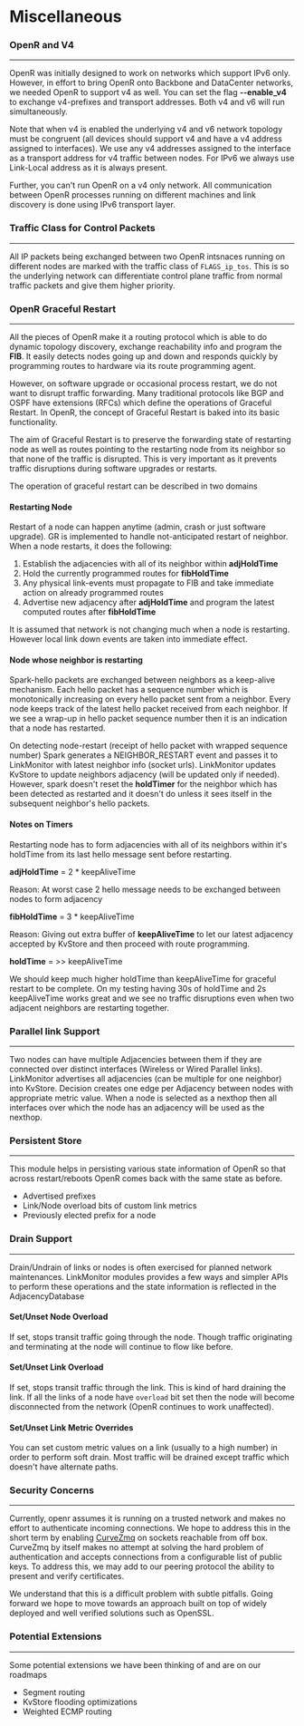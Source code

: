 # Miscellaneous

### OpenR and V4
---

OpenR was initially designed to work on networks which support IPv6 only.
However, in effort to bring OpenR onto Backbone and DataCenter networks, we
needed OpenR to support v4 as well. You can set the flag **--enable_v4** to
exchange v4-prefixes and transport addresses. Both v4 and v6 will run
simultaneously.

Note that when v4 is enabled the underlying v4 and v6 network topology must be
congruent (all devices should support v4 and have a v4 address assigned to
interfaces). We use any v4 addresses assigned to the interface as a transport
address for v4 traffic between nodes. For IPv6 we always use Link-Local
address as it is always present.

Further, you can't run OpenR on a v4 only network. All communication between
OpenR processes running on different machines and link discovery is done using
IPv6 transport layer.

### Traffic Class for Control Packets
---

All IP packets being exchanged between two OpenR intsnaces running on different
nodes are marked with the traffic class of `FLAGS_ip_tos`. This is so the
underlying network can differentiate control plane traffic from normal traffic
packets and give them higher priority.

### OpenR Graceful Restart
---

All the pieces of OpenR make it a routing protocol which is able to do
dynamic topology discovery, exchange reachability info and program the **FIB**. It
easily detects nodes going up and down and responds quickly by programming routes
to hardware via its route programming agent.

However, on software upgrade or occasional process restart, we do not want to
disrupt traffic forwarding. Many traditional protocols like BGP and OSPF
have extensions (RFCs) which define the operations of Graceful Restart. In
OpenR, the concept of Graceful Restart is baked into its basic functionality.

The aim of Graceful Restart is to preserve the forwarding state of restarting
node as well as routes pointing to the restarting node from its neighbor so that
none of the traffic is disrupted. This is very important as it prevents traffic
disruptions during software upgrades or restarts.

The operation of graceful restart can be described in two domains

#### Restarting Node
Restart of a node can happen anytime (admin, crash or just software upgrade). GR
is implemented to handle not-anticipated restart of neighbor. When a node
restarts, it does the following:

1. Establish the adjacencies with all of its neighbor within **adjHoldTime**
2. Hold the currently programmed routes for **fibHoldTime**
3. Any physical link-events must propagate to FIB and take immediate action on
   already programmed routes
4. Advertise new adjacency after **adjHoldTime** and program the latest computed
   routes after **fibHoldTime**

It is assumed that network is not changing much when a node is restarting.
However local link down events are taken into immediate effect.

#### Node whose neighbor is restarting
Spark-hello packets are exchanged between neighbors as a keep-alive mechanism.
Each hello packet has a sequence number which is monotonically increasing on
every hello packet sent from a neighbor. Every node keeps track of the latest hello
packet received from each neighbor. If we see a wrap-up in hello packet sequence
number then it is an indication that a node has restarted.

On detecting node-restart (receipt of hello packet with wrapped sequence number)
Spark generates a NEIGHBOR_RESTART event and passes it to LinkMonitor with
latest neighbor info (socket urls). LinkMonitor updates KvStore to update
neighbors adjacency (will be updated only if needed). However, spark doesn't
reset the **holdTimer** for the neighbor which has been detected as restarted
and it doesn't do unless it sees itself in the subsequent neighbor's hello
packets.

#### Notes on Timers
Restarting node has to form adjacencies with all of its neighbors within it's
holdTime from its last hello message sent before restarting.

**adjHoldTime** = 2 * keepAliveTime

Reason: At worst case 2 hello message needs to be exchanged between nodes to
form adjacency

**fibHoldTime** = 3 * keepAliveTime

Reason: Giving out extra buffer of **keepAliveTime** to let our latest adjacency
accepted by KvStore and then proceed with route programming.

**holdTime** = >> keepAliveTime

We should keep much higher holdTime than keepAliveTime for graceful restart to
be complete. On my testing having 30s of holdTime and 2s keepAliveTime works
great and we see no traffic disruptions even when two adjacent neighbors are
restarting together.

### Parallel link Support
---

Two nodes can have multiple Adjacencies between them if they are connected
over distinct interfaces (Wireless or Wired Parallel links). LinkMonitor
advertises all adjacencies (can be multiple for one neighbor) into KvStore.
Decision creates one edge per Adjacency between nodes with appropriate metric
value. When a node is selected as a nexthop then all interfaces over which the node
has an adjacency will be used as the nexthop.

### Persistent Store
---

This module helps in persisting various state information of OpenR so that
across restart/reboots OpenR comes back with the same state as before.

- Advertised prefixes
- Link/Node overload bits of custom link metrics
- Previously elected prefix for a node

### Drain Support
---

Drain/Undrain of links or nodes is often exercised for planned network
maintenances. LinkMonitor modules provides a few ways and simpler APIs to perform
these operations and the state information is reflected in the AdjacencyDatabase

#### Set/Unset Node Overload

If set, stops transit traffic going through the node. Though traffic originating
and terminating at the node will continue to flow like before.

#### Set/Unset Link Overload

If set, stops transit traffic through the link. This is kind of hard draining the
link. If all the links of a node have `overload` bit set then the node will become
disconnected from the network (OpenR continues to work unaffected).

#### Set/Unset Link Metric Overrides

You can set custom metric values on a link (usually to a high number) in order to
perform soft drain. Most traffic will be drained except traffic which doesn't
have alternate paths.

### Security Concerns
---

Currently, openr assumes it is running on a trusted network and makes no effort
to authenticate incoming connections. We hope to address this in the short term
by enabling [CurveZmq](http://curvezmq.org/) on sockets reachable from off box.
CurveZmq by itself makes no attempt at solving the hard problem of
authentication and accepts connections from a configurable list of public keys.
To address this, we may add to our peering protocol the ability to present and
verify certificates.

We understand that this is a difficult problem with subtle pitfalls. Going
forward we hope to move towards an approach built on top of widely deployed and
well verified solutions such as OpenSSL.


### Potential Extensions
---

Some potential extensions we have been thinking of and are on our roadmaps

- Segment routing
- KvStore flooding optimizations
- Weighted ECMP routing
